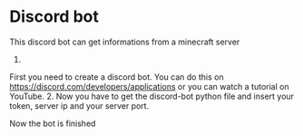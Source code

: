 # Discord bot 
This discord bot can get informations from a minecraft server

1.
 First you need to create a discord bot. You can do this on https://discord.com/developers/applications or you can watch a tutorial on YouTube.
2.
 Now you have to get the discord-bot python file and insert your token, server ip and your server port.
 
 Now the bot is finished
